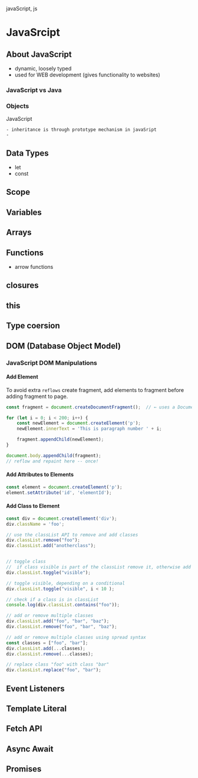 javaScript, js

# JavaSrcipt

## About JavaScript
- dynamic, loosely typed
- used for WEB development (gives functionality to websites)

### JavaScript vs Java
### Objects
JavaScript
    
    - inheritance is through prototype mechanism in javaSript
    - 
## Data Types
- let
- const
## Scope

## Variables

## Arrays

## Functions
- arrow functions

## closures

## this 

## Type coersion

## DOM (Database Object Model)


### JavaScript DOM Manipulations
  
#### Add Element
  
  To avoid extra `reflows` create fragment, add elements to fragment before adding fragment to page.
  ```javascript
  const fragment = document.createDocumentFragment();  // ← uses a DocumentFragment instead of a <div>
  
  for (let i = 0; i < 200; i++) {
      const newElement = document.createElement('p');
      newElement.innerText = 'This is paragraph number ' + i;
  
      fragment.appendChild(newElement);
  }
  
  document.body.appendChild(fragment); 
  // reflow and repaint here -- once!
  ```
  
  #### Add Attributes to Elements
  ```javascript
  const element = document.createElement('p');
  element.setAttribute('id', 'elementId');
  ```
  
  #### Add Class to Element
  ```javascript
  const div = document.createElement('div');
  div.className = 'foo';
  
  // use the classList API to remove and add classes
  div.classList.remove("foo");
  div.classList.add("anotherclass");
  

  // toggle class
  //  if class visible is part of the classList remove it, otherwise add it
  div.classList.toggle("visible");
  
  // toggle visible, depending on a conditional
  div.classList.toggle("visible", i < 10 );
  
  // check if a class is in classList
  console.log(div.classList.contains("foo"));
  
  // add or remove multiple classes
  div.classList.add("foo", "bar", "baz");
  div.classList.remove("foo", "bar", "baz");
  
  // add or remove multiple classes using spread syntax
  const classes = ["foo", "bar"];
  div.classList.add(...classes);
  div.classList.remove(...classes);
  
  // replace class "foo" with class "bar"
  div.classList.replace("foo", "bar");
  ```


## Event Listeners

## Template Literal

## Fetch API

## Async Await

## Promises





